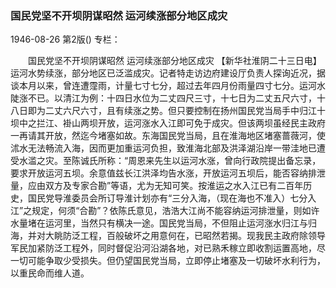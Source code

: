 ### 国民党坚不开坝阴谋昭然  运河续涨部分地区成灾

1946-08-26
第2版()
专栏：

　　国民党坚不开坝阴谋昭然
    运河续涨部分地区成灾
    【新华社淮阴二十三日电】运河水势续涨，部分地区已泛滥成灾。记者特走访边府建设厅负责人探询近况，据谈本月以来，曾连遭霪雨，计量七寸七分，超过去年四月份雨量四寸七分。运河水陡涨不已。以清江为例：十四日水位为二丈四尺三寸，十七日为二丈五尺六寸，十八日即为二丈六尺六寸，且有续涨之势。但只要控制在扬州国民党当局手中归江十坝中之拦江、褂山两坝开放，运河涨水入江即可免于成灾。但该两坝虽经民主政府一再请其开放，然迄今堵塞如故。东海国民党当局，且在淮海地区堵塞蔷薇河，使沭水无法畅流入海，因而更加重运河负担，致淮海北部及洪泽湖沿岸一带洼地已遭受水滥之灾。至陈诚氏所称：“周恩来先生以运河水涨，曾向行政院提出备忘录，要求开放运河五坝。余意值兹长江洪泽均告水涨，开放运河五坝后，能否容纳排泄量，应由双方及专家合勘”等语，尤为无知可笑。按淮运之水入江已有二百年历史，国民党导淮委员会所订导淮计划亦有“三分入海，（现在海也不准入）七分入江”之规定，何须“合勘”？依陈氏意见，浩浩大江尚不能容纳运河排泄量，则如许水量堵在运河里，当然只有横决一途。国民党当局，不但阻止运河涨水归江与归海，并对大眺防泛工程，百般破坏之用意何在，已昭然若揭。现我民主政府除领导军民加紧防泛工程外，同时督促沿河沿湖各地，对已熟禾稼立即收割运置高地，尽一切可能争取少受损失。但仍望国民党当局，立即停止堵塞及一切破坏水利行为，以重民命而维人道。

